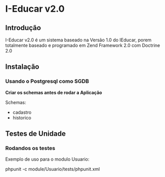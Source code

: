 # I-Educar v2.0


## Introdução  
  
I-Educar v2.0 é um sistema baseado na Versão 1.0 do IEducar, porem totalmente baseado e programado em Zend Framework 2.0 com Doctrine 2.0  

## Instalação

### Usando o Postgresql como SGDB


**Criar os schemas antes de rodar a Aplicação**

Schemas:

* cadastro
* historico


## Testes de Unidade


### Rodandos os testes

Exemplo de uso para o modulo Usuario:  

phpunit -c module/Usuario/tests/phpunit.xml